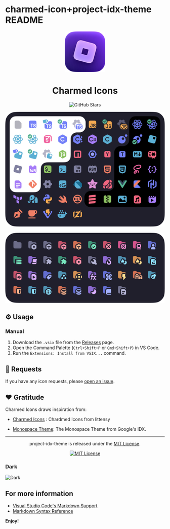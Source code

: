 # charmed-icon+project-idx-theme README

<p align="center">
  <p align="center">
	<img src="assets/icons.png" alt="Logo" width="128" />
  </p>
  <h1 align="center"><b>Charmed Icons</b></h1>
</p>

<div align="center">

![GitHub Stars](https://img.shields.io/github/stars/sumangal44/project-idx-theme?style=for-the-badge&logo=github)

<img src="assets/files.png" alt="Files" width="512" />
<br><br>
<img src="assets/folders.png" alt="Folders" width="512" />

</div>

## ⚙️ Usage


### Manual

1. Download the `.vsix` file from the [Releases](https://github.com/sumangal44/project-idx-theme/releases) page.
2. Open the Command Palette (`Ctrl+Shift+P` or `Cmd+Shift+P`) in VS Code.
3. Run the `Extensions: Install from VSIX...` command.

## 🙌 Requests

If you have any icon requests, please [open an issue](https://github.com/sumangal44/project-idx-theme/issues/new).


## ❤️ Gratitude

Charmed Icons draws inspiration from:

- [Charmed Icons](https://github.com/littensy/charmed-icons)
: Chardmed Icons from littensy

- [Monospace Theme](https://github.com/keksiqc/monospace-theme): The Monospace Theme from Google's IDX.

---

<p align="center">
project-idx-theme is released under the <a href="LICENSE.md">MIT License</a>.
</p>

<div align="center">

[![MIT License](https://img.shields.io/github/license/littensy/charmed-icons?style=for-the-badge)](LICENSE.md)

</div>

















### Dark

![Dark](https://github.com/keksiqc/monospace-theme/raw/main/assets/preview-dark.webp)

## For more information

* [Visual Studio Code's Markdown Support](http://code.visualstudio.com/docs/languages/markdown)
* [Markdown Syntax Reference](https://help.github.com/articles/markdown-basics/)

**Enjoy!**

